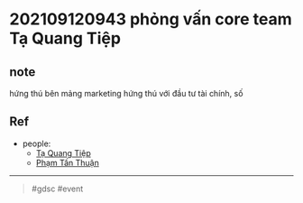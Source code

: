 # 202109120943 phỏng vấn core team Tạ Quang Tiệp

## note

hứng thú bên mảng marketing
hứng thú với đầu tư tài chính, số

## Ref

- people:
	- [Tạ Quang Tiệp](202109121019.md)
	- [Phạm Tấn Thuận](../zet_publish/202109112222.md)

---
> #gdsc #event
